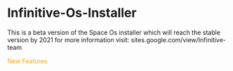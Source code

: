 # Infinitive-Os-Installer
This is a beta version of the Space Os installer which will reach the stable version by 2021 
for more information visit: sites.google.com/view/Infinitive-team


<span style="color: Orange "> New Features  </font>
